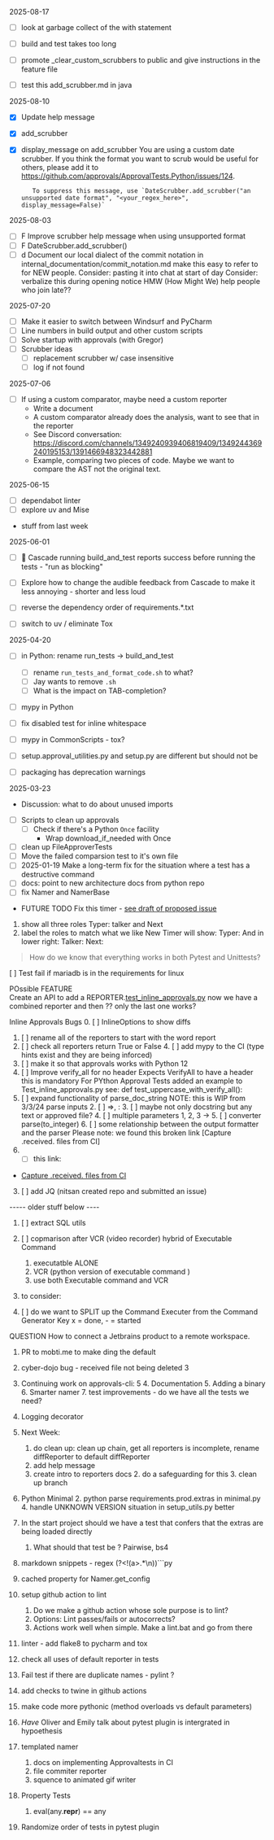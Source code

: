 2025-08-17
- [ ] look at garbage collect of the with statement
- [ ] build and test takes too long
- [ ] promote _clear_custom_scrubbers to public and give instructions in the feature file
- [ ] test this add_scrubber.md in java


2025-08-10
- [x] Update help message
- [x] add_scrubber
- [X] display_message on add_scrubber
         You are using a custom date scrubber. If you think the format you want to scrub would be useful for others, please add it to https://github.com/approvals/ApprovalTests.Python/issues/124.

         To suppress this message, use `DateScrubber.add_scrubber("an unsupported date format", "<your_regex_here>", display_message=False)`



2025-08-03
- [ ] F Improve scrubber help message when using unsupported format
- [ ] F DateScrubber.add_scrubber()
- [ ] d Document our local dialect of the commit notation in internal_documentation/commit_notation.md
        make this easy to refer to for NEW people. 
        Consider: pasting it into chat at start of day
        Consider: verbalize this during opening notice
        HMW (How Might We) help people who join late?? 

2025-07-20
- [ ] Make it easier to switch between Windsurf and PyCharm
- [ ] Line numbers in build output and other custom scripts
- [ ] Solve startup with approvals (with Gregor)
- [ ] Scrubber ideas
   - [ ] replacement scrubber w/ case insensitive
   - [ ] log if not found

2025-07-06
- [ ] If using a custom comparator, maybe need a custom reporter
   - Write a document
   - A custom comparator already does the analysis, want to see that in the reporter
   - See Discord conversation: https://discord.com/channels/1349240939406819409/1349244369240195153/1391466948323442881
   - Example, comparing two pieces of code. Maybe we want to compare the AST not the original text.


2025-06-15
- [ ] dependabot linter
- [ ] explore uv and Mise
- stuff from last week

2025-06-01
- [ ] 🐜 Cascade running build_and_test reports success before running the tests - "run as blocking"
- [ ] Explore how to change the audible feedback from Cascade to make it less annoying - shorter and less loud
- [ ] reverse the dependency order of requirements.*.txt
- [ ] switch to uv / eliminate Tox 


2025-04-20
- [ ] in Python: rename run_tests -> build_and_test
    - [ ] rename `run_tests_and_format_code.sh` to what?
    - [ ] Jay wants to remove `.sh`
    - [ ] What is the impact on TAB-completion?
- [ ] mypy in Python
- [ ] fix disabled test for inline whitespace
- [ ] mypy in CommonScripts - tox?
- [ ] setup.approval_utilities.py and setup.py are different but should not be
- [ ] packaging has deprecation warnings
 
 
2025-03-23 
  - Discussion: what to do about unused imports
   
- [ ] Scripts to clean up approvals
     - [ ] Check if there's a Python `Once` facility
       - Wrap download_if_needed with Once
- [ ] clean up FileApproverTests
- [ ] Move the failed comparsion test to it's own file
- [ ] 2025-01-19 Make a long-term fix for the situation where a test has a destructive command
- [ ] docs: point to new architecture docs from python repo
- [ ] fix Namer and NamerBase

- FUTURE TODO
Fix this timer - [see draft of proposed issue](https://docs.google.com/document/d/1avKRVobADSIxXiwRQt0o3Ohawvdbbo4UDlWtyRYhuRo/edit?usp=sharing)
1) show all three roles
Typer: talker and Next
2) label the roles to match what we like
New Timer will show: 
Typer: <typer name>
And in lower right:
Talker: <talker name>
Next: <name of next person>


> How do we know that everything works in both Pytest and Unittests?
> 
[ ] Test fail if mariadb is in the requirements for linux

POssible FEATURE  
Create an API to add a REPORTER.[test_inline_approvals.py](tests%2Ftest_inline_approvals.p[ok.approved.txt](ok.approved.txt)y)
    now we have a combined reporter  and then ?? only the last one works? 

Inline Approvals Bugs
0. [ ] InlineOptions to show diffs
1. [ ] rename all of the reporters to start with the word report
2. [ ] check all reporters return True or False
    4. [ ] add mypy to the CI (type hints exist and they are being inforced)
3. [ ] make it so that approvals works with Python 12
4. [ ] Improve verify_all for no header
        Expects VerifyAll to have a header
        this is mandatory For PYthon Approval Tests
        added an example to Test_inline_approvals.py
        see: def test_uppercase_with_verify_all():
5. [ ] expand functionality of parse_doc_string     NOTE: this is WIP from 3/3/24 parse inputs
   2. [ ] =>, :
      3. [ ] maybe not only docstring but any text or approved file?
   4. [ ] multiple parameters 1, 2, 3 -> 
   5. [ ] converter parse(to_integer)
   6. [ ] some relationship between the output formatter and the parser
      Please note: we found this broken link [Capture .received. files from CI]
8.   * [ ]  this link: 
   * [Capture .received. files from CI](https://github.com/approvals/ApprovalTests.Java/blob/master/approvaltests/docs/explanations/how_to/CaptureFilesFromCI.md)
  


3. [ ] add JQ (nitsan created repo and submitted an issue)

-----  older stuff below ----
   1. [ ] extract SQL utils

7. [ ] copmarison after VCR (video recorder) hybrid of Executable Command 
   1. executatble ALONE
   2. VCR (python version of executable command )
   3. use both Executable command and VCR
8. to consider:
9. [ ] do we want to SPLIT up the Command Executer from the Command Generator 
Key x = done, - = started


QUESTION
How to connect a Jetbrains product to a remote workspace.
1. PR to mobti.me to make ding the default
1. cyber-dojo bug - received file not being deleted 3
3. Continuing work on approvals-cli: 5
   4. Documentation
   5. Adding a binary
   6. Smarter namer
   7. test improvements - do we have all the tests we need?
3. Logging decorator



6. Next Week:
   1. do clean up:
   clean up chain, 
   get all reporters is incomplete, 
   rename diffReporter to default diffReporter
   2. add help message
   3. create intro to reporters docs
      2. do a safeguarding for this
      3. clean up branch
7. Python Minimal 
   2. python parse requirements.prod.extras in minimal.py
   4. handle UNKNOWN VERSION situation in setup_utils.py better
8. In the start project should we have a test that confers that the extras are being loaded directly 
   1. What should that test be ? Pairwise, bs4
9. markdown snippets - regex (?<!(a>.*\n))```py
10. cached property for Namer.get_config 
11. setup github action to lint
    1. Do we make a github action whose sole purpose is to lint? 
    2. Options: Lint passes/fails or autocorrects? 
    3. Actions work well when simple. Make a lint.bat and go from there
12. linter - add flake8 to pycharm and tox
13. check all uses of default reporter in tests
14. Fail test if there are duplicate names - pylint ?
15. add checks to twine in github actions
16. make code more pythonic (method overloads vs default parameters)
17. _Have_ Oliver and Emily talk about pytest plugin is intergrated in hypoethesis
18. templated namer
    1. docs on implementing Approvaltests in CI
    2. file commiter reporter
    3. squence to animated gif writer
19. Property Tests
    1. eval(any.__repr__) == any

1. Randomize order of tests in pytest plugin
